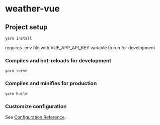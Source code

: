 # weather-vue

## Project setup
```
yarn install
```

requires .env file with VUE_APP_API_KEY variable to run for development

### Compiles and hot-reloads for development
```
yarn serve
```

### Compiles and minifies for production
```
yarn build
```

### Customize configuration
See [Configuration Reference](https://cli.vuejs.org/config/).
